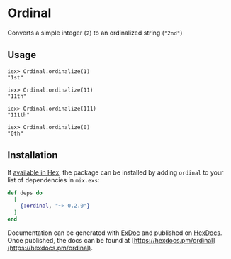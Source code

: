 # Ordinal

Converts a simple integer (`2`) to an ordinalized string (`"2nd"`)

## Usage

    iex> Ordinal.ordinalize(1)
    "1st"

    iex> Ordinal.ordinalize(11)
    "11th"

    iex> Ordinal.ordinalize(111)
    "111th"

    iex> Ordinal.ordinalize(0)
    "0th"

## Installation

If [available in Hex](https://hex.pm/docs/publish), the package can be installed
by adding `ordinal` to your list of dependencies in `mix.exs`:

```elixir
def deps do
  [
    {:ordinal, "~> 0.2.0"}
  ]
end
```

Documentation can be generated with [ExDoc](https://github.com/elixir-lang/ex_doc)
and published on [HexDocs](https://hexdocs.pm). Once published, the docs can
be found at [https://hexdocs.pm/ordinal](https://hexdocs.pm/ordinal).

